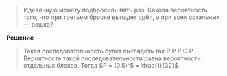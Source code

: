 > Идеальную монету подбросили пять раз. Какова вероятность того, что при третьем броске выпадет орёл, а при всех остальных — решка? 

**Решение**

>Такая последовательность будет выглядеть так
P P P O P
Вероятность такой последовательности равна вероятности отдельных блоков. Тогда
$P = (0.5)^5 = \frac{1}{32}$
